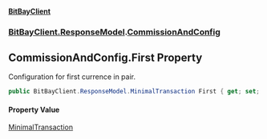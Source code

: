#### [BitBayClient](./index.md 'index')
### [BitBayClient.ResponseModel](./BitBayClient-ResponseModel.md 'BitBayClient.ResponseModel').[CommissionAndConfig](./BitBayClient-ResponseModel-CommissionAndConfig.md 'BitBayClient.ResponseModel.CommissionAndConfig')
## CommissionAndConfig.First Property
Configuration for first currence in pair.  
```csharp
public BitBayClient.ResponseModel.MinimalTransaction First { get; set; }
```
#### Property Value
[MinimalTransaction](./BitBayClient-ResponseModel-MinimalTransaction.md 'BitBayClient.ResponseModel.MinimalTransaction')  
